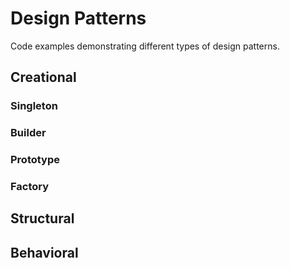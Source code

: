 #  Design Patterns

Code examples demonstrating different types of design patterns.

## Creational
### Singleton
### Builder
### Prototype
### Factory
## Structural
## Behavioral
